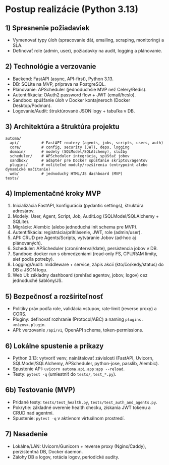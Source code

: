 # Postup realizácie (Python 3.13)

## 1) Spresnenie požiadaviek
- Vymenovať typy úloh (spracovanie dát, emailing, scraping, monitoring) a SLA.
- Definovať role (admin, user), požiadavky na audit, logging a plánovanie.

## 2) Technológie a verzovanie
- Backend: FastAPI (async, API-first), Python 3.13.
- DB: SQLite na MVP, príprava na PostgreSQL.
- Plánovanie: APScheduler (jednoduchšie MVP než Celery/Redis).
- Autentifikácia: OAuth2 password flow + JWT (email/heslo).
- Sandbox: spúšťanie úloh v Docker kontajneroch (Docker Desktop/Podman).
- Logovanie/Audit: štruktúrované JSON logy + tabuľka v DB.

## 3) Architektúra a štruktúra projektu
```
automa/
  api/          # FastAPI routery (agents, jobs, scripts, users, auth)
  core/         # config, security (JWT), deps, logging
  domain/       # modely (SQLModel/SQLAlchemy), služby
  scheduler/    # APScheduler integrácia, spúšťač jobov
  sandbox/      # adaptér pre Docker spúšťanie skriptov/agentov
  plugins/      # voliteľné moduly/rozšírenia (entrypoint alebo dynamické načítanie)
  web/          # jednoduchý HTML/JS dashboard (MVP)
tests/
```

## 4) Implementačné kroky MVP
1. Inicializácia FastAPI, konfigurácia (pydantic settings), štruktúra adresárov.
2. Modely: User, Agent, Script, Job, AuditLog (SQLModel/SQLAlchemy + SQLite).
3. Migrácie: Alembic (alebo jednoduchá init schema pre MVP).
4. Autentifikácia: registrácia/prihlásenie, JWT, role (admin/user).
5. API: CRUD pre Agents/Scripts, vytváranie Jobov (ad‑hoc aj plánovaných).
6. Scheduler: APScheduler (cron/interval/date), persistencia jobov v DB.
7. Sandbox: docker run s obmedzeniami (read‑only FS, CPU/RAM limity, sieť podľa potreby).
8. Logging/Audit: middleware + service, zápis akcií (kto/čo/kedy/status) do DB a JSON logu.
9. Web UI: základny dashboard (prehľad agentov, jobov, logov) cez jednoduché šablóny/JS.

## 5) Bezpečnosť a rozšíriteľnosť
- Politiky práv podľa role, validácia vstupov, rate‑limit (reverse proxy) a CORS.
- Pluginy: definovať rozhranie (Protocol/ABC) a naming `plugins.<názov>.plugin`.
- API: verzovanie `/api/v1`, OpenAPI schema, token-permissions.

## 6) Lokálne spustenie a príkazy
- Python 3.13: vytvoriť venv, nainštalovať závislosti (FastAPI, Uvicorn, SQLModel/SQLAlchemy, APScheduler, python-jose, passlib, Alembic).
- Spustenie API: `uvicorn automa.api.app:app --reload`.
- Testy: `pytest -q` (umiestniť do `tests/`, `test_*.py`).

## 6b) Testovanie (MVP)
- Pridané testy: `tests/test_health.py`, `tests/test_auth_and_agents.py`.
- Pokrytie: základné overenie health checku, získania JWT tokenu a CRUD nad agentmi.
- Spustenie: `pytest -q` v aktívnom virtuálnom prostredí.

## 7) Nasadenie
- Lokálne/LAN: Uvicorn/Gunicorn + reverse proxy (Nginx/Caddy), perzistentná DB, Docker daemon.
- Zálohy DB a logov, rotácia logov, periodické audity.
